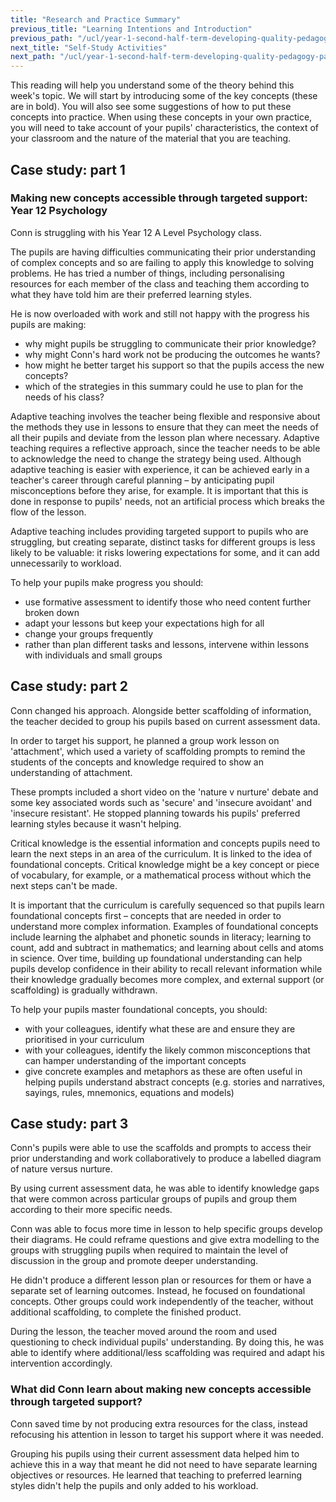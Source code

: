 ```yaml
---
title: "Research and Practice Summary"
previous_title: "Learning Intentions and Introduction"
previous_path: "/ucl/year-1-second-half-term-developing-quality-pedagogy-part-2/spring-week-3-ect-learning-intentions-and-introduction"
next_title: "Self-Study Activities"
next_path: "/ucl/year-1-second-half-term-developing-quality-pedagogy-part-2/spring-week-3-ect-self-study-activities"
---
```


This reading will help you understand some of the theory behind this week's topic. We will start by introducing some of the key concepts (these are in bold). You will also see some suggestions of how to put these concepts into practice. When using these concepts in your own practice, you will need to take account of your pupils' characteristics, the context of your classroom and the nature of the material that you are teaching.

## Case study: part 1

### Making new concepts accessible through targeted support: Year 12 Psychology

Conn is struggling with his Year 12 A Level Psychology class.

The pupils are having
difficulties communicating their prior understanding of complex concepts and so are
failing to apply this knowledge to solving problems. He has tried a number of things,
including personalising resources for each member of the class and teaching them
according to what they have told him are their preferred learning styles.

He is now
overloaded with work and still not happy with the progress his pupils are making:

- why might pupils be struggling to communicate their prior knowledge?
- why might Conn's hard work not be producing the outcomes he wants?
- how might he better target his support so that the pupils access the new
  concepts?
- which of the strategies in this summary could he use to plan for the needs of
  his class?

Adaptive teaching involves the teacher being flexible and responsive about the methods they use in lessons to ensure that they can meet the needs of all their pupils and deviate from the lesson plan where necessary. Adaptive teaching requires a reflective approach, since the teacher needs to be able to acknowledge the need to change the strategy being used. Although adaptive teaching is easier with experience, it can be achieved early in a teacher's career through careful planning – by anticipating pupil misconceptions before they arise, for example. It is important that this is done in response to pupils' needs, not an artificial process which breaks the flow of the lesson.

Adaptive teaching includes providing targeted support to pupils who are struggling, but creating separate, distinct tasks for different groups is less likely to be valuable: it risks lowering expectations for some, and it can add unnecessarily to workload.

To help your pupils make progress you should:

- use formative assessment to identify those who need content further broken down
- adapt your lessons but keep your expectations high for all
- change your groups frequently
- rather than plan different tasks and lessons, intervene within lessons with individuals and small groups

## Case study: part 2

Conn changed his approach. Alongside better scaffolding of information, the teacher decided to group his pupils based on current assessment data.

In order to target his support, he planned a group work lesson on 'attachment', which used a variety of scaffolding prompts to remind the students of the concepts and knowledge required to show an understanding of attachment.

These prompts included a short video on the 'nature v nurture' debate and some key associated words such as 'secure' and 'insecure avoidant' and 'insecure resistant'. He stopped planning towards his pupils' preferred learning styles because it wasn't helping.

Critical knowledge is the essential information and concepts pupils need to learn the next steps in an area of the curriculum. It is linked to the idea of foundational concepts. Critical knowledge might be a key concept or piece of vocabulary, for example, or a mathematical process without which the next steps can't be made.

It is important that the curriculum is carefully sequenced so that pupils learn foundational concepts first – concepts that are needed in order to understand more complex information. Examples of foundational concepts include learning the alphabet and phonetic sounds in literacy; learning to count, add and subtract in mathematics; and learning about cells and atoms in science. Over time, building up foundational understanding can help pupils develop confidence in their ability to recall relevant information while their knowledge gradually becomes more complex, and external support (or scaffolding) is gradually withdrawn.

To help your pupils master foundational concepts, you should:

- with your colleagues, identify what these are and ensure they are prioritised in your curriculum
- with your colleagues, identify the likely common misconceptions that can hamper understanding of the important concepts
- give concrete examples and metaphors as these are often useful in helping pupils understand abstract concepts (e.g. stories and narratives, sayings, rules, mnemonics, equations and models)

## Case study: part 3

Conn's pupils were able to use the scaffolds and prompts to access their prior understanding and work collaboratively to produce a labelled diagram of nature versus nurture.

By using current assessment data, he was able to identify knowledge gaps that were common across particular groups of pupils and group them according to their more specific needs.

Conn was able to focus more time in lesson to help specific groups develop their diagrams. He could reframe questions and give extra modelling to the groups with struggling pupils when required to maintain the level of discussion in the group and promote deeper understanding.

He didn't produce a different lesson plan or resources for them or have a separate set of learning outcomes. Instead, he focused on foundational concepts. Other groups could work independently of the teacher, without additional scaffolding, to complete the finished product.

During the lesson, the teacher moved around the room and used questioning to check individual pupils' understanding. By doing this, he was able to identify where additional/less scaffolding was required and adapt his intervention accordingly.

### What did Conn learn about making new concepts accessible through targeted support?

Conn saved time by not producing extra resources for the class, instead refocusing
his attention in lesson to target his support where it was needed.

Grouping his pupils
using their current assessment data helped him to achieve this in a way that meant
he did not need to have separate learning objectives or resources. He learned that
teaching to preferred learning styles didn't help the pupils and only added to his
workload.
